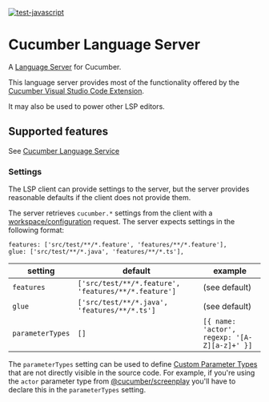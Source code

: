 [![test-javascript](https://github.com/cucumber/language-server/actions/workflows/test-javascript.yml/badge.svg)](https://github.com/cucumber/language-server/actions/workflows/test-javascript.yml)

# Cucumber Language Server

A [Language Server](https://langserver.org/) for Cucumber.

This language server provides most of the functionality offered by the
[Cucumber Visual Studio Code Extension](https://github.com/cucumber/vscode).

It may also be used to power other LSP editors.

## Supported features

See [Cucumber Language Service](https://github.com/cucumber/language-service)

### Settings

The LSP client can provide settings to the server, but the server provides reasonable defaults if the client does not
provide them.

The server retrieves `cucumber.*` settings from the client with a [workspace/configuration](https://microsoft.github.io/language-server-protocol/specification#workspace_configuration) request.
The server expects settings in the following format:

```
features: ['src/test/**/*.feature', 'features/**/*.feature'],
glue: ['src/test/**/*.java', 'features/**/*.ts'],
```

| setting          | default                                              | example                                      |
| ---------------- | ---------------------------------------------------- | -------------------------------------------- |
| `features`       | `['src/test/**/*.feature', 'features/**/*.feature']` | (see default)                                |
| `glue`           | `['src/test/**/*.java', 'features/**/*.ts']`         | (see default)                                |
| `parameterTypes` | `[]`                                                 | `[{ name: 'actor', regexp: '[A-Z][a-z]+' }]` |

The `parameterTypes` setting can be used to define [Custom Parameter Types](https://github.com/cucumber/cucumber-expressions#custom-parameter-types)
that are not directly visible in the source code. For example, if you're using the `actor` parameter type from
[@cucumber/screenplay](https://github.com/cucumber/screenplay.js#actors) you'll have to
declare this in the `parameterTypes` setting.
